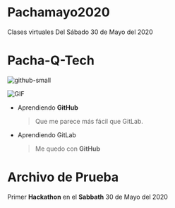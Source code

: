 # Pachamayo2020
Clases virtuales
Del Sábado 30 de Mayo del 2020
# Pacha-Q-Tech

![github-small](http://https://media.giphy.com/media/G6sJqVpD1U4jC/giphy.gif)

<img src="http://https://media.giphy.com/media/G6sJqVpD1U4jC/giphy.gif" alt="GIF"/>

- Aprendiendo **GitHub**
    > Que me parece más fácil que GitLab.

- Aprendiendo GitLab
    > Me quedo con **GitHub**

# Archivo de Prueba
Primer **Hackathon** en el **Sabbath** 30 de Mayo del 2020
